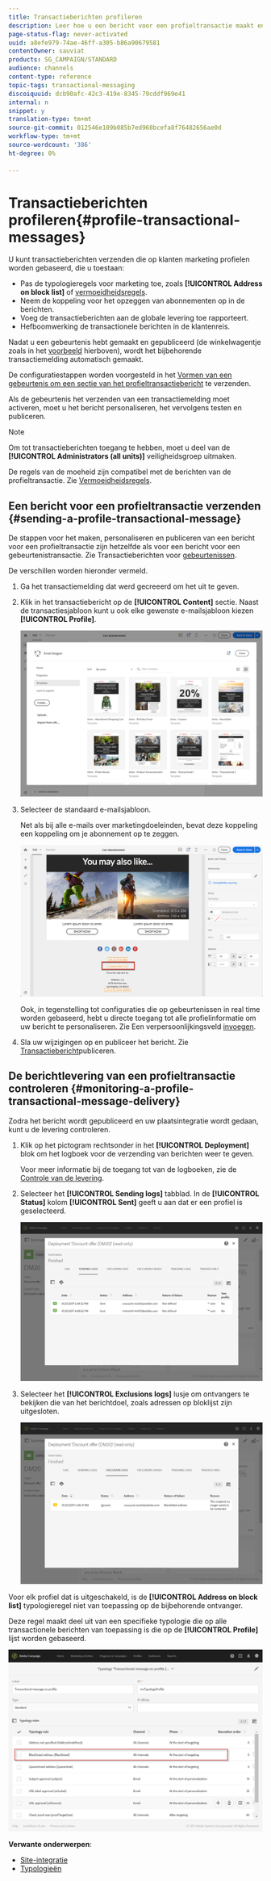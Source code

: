 ```yaml
---
title: Transactieberichten profileren
description: Leer hoe u een bericht voor een profieltransactie maakt en publiceert.
page-status-flag: never-activated
uuid: a8efe979-74ae-46ff-a305-b86a90679581
contentOwner: sauviat
products: SG_CAMPAIGN/STANDARD
audience: channels
content-type: reference
topic-tags: transactional-messaging
discoiquuid: dcb90afc-42c3-419e-8345-79cddf969e41
internal: n
snippet: y
translation-type: tm+mt
source-git-commit: 012546e109b085b7ed968bcefa8f76482656ae0d
workflow-type: tm+mt
source-wordcount: '386'
ht-degree: 0%

---
```



# Transactieberichten profileren{#profile-transactional-messages}

U kunt transactieberichten verzenden die op klanten marketing profielen worden gebaseerd, die u toestaan:

* Pas de typologieregels voor marketing toe, zoals **[!UICONTROL Address on block list]** of [vermoeidheidsregels](../../sending/using/fatigue-rules.md).
* Neem de koppeling voor het opzeggen van abonnementen op in de berichten.
* Voeg de transactieberichten aan de globale levering toe rapporteert.
* Hefboomwerking de transactionele berichten in de klantenreis.

Nadat u een gebeurtenis hebt gemaakt en gepubliceerd (de winkelwagentje zoals in het [voorbeeld](../../channels/using/about-transactional-messaging.md#transactional-messaging-operating-principle) hierboven), wordt het bijbehorende transactiemelding automatisch gemaakt.

De configuratiestappen worden voorgesteld in het [Vormen van een gebeurtenis om een sectie van het profieltransactiebericht](../../administration/using/configuring-transactional-messaging.md#use-case--configuring-an-event-to-send-a-transactional-message) te verzenden.

Als de gebeurtenis het verzenden van een transactiemelding moet activeren, moet u het bericht personaliseren, het vervolgens testen en publiceren.

>[!NOTE]
>
>Om tot transactieberichten toegang te hebben, moet u deel van de **[!UICONTROL Administrators (all units)]** veiligheidsgroep uitmaken.
>
>De regels van de moeheid zijn compatibel met de berichten van de profieltransactie. Zie [Vermoeidheidsregels](../../sending/using/fatigue-rules.md).

## Een bericht voor een profieltransactie verzenden {#sending-a-profile-transactional-message}

De stappen voor het maken, personaliseren en publiceren van een bericht voor een profieltransactie zijn hetzelfde als voor een bericht voor een gebeurtenistransactie. Zie Transactieberichten voor [gebeurtenissen](../../channels/using/event-transactional-messages.md).

De verschillen worden hieronder vermeld.

1. Ga het transactiemelding dat werd gecreeerd om het uit te geven.
1. Klik in het transactiebericht op de **[!UICONTROL Content]** sectie. Naast de transactiesjabloon kunt u ook elke gewenste e-mailsjabloon kiezen **[!UICONTROL Profile]**.

   ![](assets/message-center_marketing_templates.png)

1. Selecteer de standaard e-mailsjabloon.

   Net als bij alle e-mails over marketingdoeleinden, bevat deze koppeling een koppeling om je abonnement op te zeggen.

   ![](assets/message-center_marketing_perso_unsubscription.png)

   Ook, in tegenstelling tot configuraties die op gebeurtenissen in real time worden gebaseerd, hebt u directe toegang tot alle profielinformatie om uw bericht te personaliseren. Zie Een verpersoonlijkingsveld [invoegen](../../designing/using/personalization.md#inserting-a-personalization-field).

1. Sla uw wijzigingen op en publiceer het bericht. Zie [Transactiebericht](../../channels/using/event-transactional-messages.md#publishing-a-transactional-message)publiceren.

## De berichtlevering van een profieltransactie controleren {#monitoring-a-profile-transactional-message-delivery}

Zodra het bericht wordt gepubliceerd en uw plaatsintegratie wordt gedaan, kunt u de levering controleren.

1. Klik op het pictogram rechtsonder in het **[!UICONTROL Deployment]** blok om het logboek voor de verzending van berichten weer te geven.

   Voor meer informatie bij de toegang tot van de logboeken, zie de [Controle van de levering](../../sending/using/monitoring-a-delivery.md).

1. Selecteer het **[!UICONTROL Sending logs]** tabblad. In de **[!UICONTROL Status]** kolom **[!UICONTROL Sent]** geeft u aan dat er een profiel is geselecteerd.

   ![](assets/message-center_marketing_sending_logs.png)

1. Selecteer het **[!UICONTROL Exclusions logs]** lusje om ontvangers te bekijken die van het berichtdoel, zoals adressen op bloklijst zijn uitgesloten.

   ![](assets/message-center_marketing_exclusion_logs.png)

Voor elk profiel dat is uitgeschakeld, is de **[!UICONTROL Address on block list]** typologieregel niet van toepassing op de bijbehorende ontvanger.

Deze regel maakt deel uit van een specifieke typologie die op alle transactionele berichten van toepassing is die op de **[!UICONTROL Profile]** lijst worden gebaseerd.

![](assets/message-center_marketing_typology.png)

**Verwante onderwerpen**:

* [Site-integratie](../../administration/using/configuring-transactional-messaging.md#integrating-the-triggering-of-the-event-in-a-website)
* [Typologieën](../../sending/using/about-typology-rules.md)

